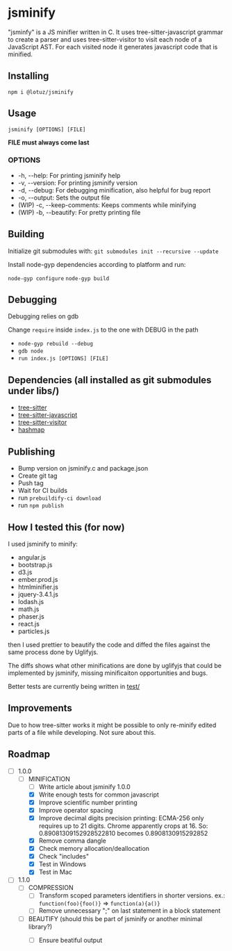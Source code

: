 # jsminify

"jsminfy" is a JS minifier written in C. It uses tree-sitter-javascript grammar
to create a parser and uses tree-sitter-visitor to visit each node of a
JavaScript AST. For each visited node it generates javascript code that is
minified.

## Installing

`npm i @lotuz/jsminify`

## Usage

`jsminify [OPTIONS] [FILE]`

**FILE must always come last**

### OPTIONS

* -h, --help: For printing jsminify help
* -v, --version: For printing jsminify version
* -d, --debug: For debugging minification, also helpful for bug report
* -o, --output: Sets the output file
* (WIP) -c, --keep-comments: Keeps comments while minifying
* (WIP) -b, --beautify: For pretty printing file

## Building

Initialize git submodules with: `git submodules init --recursive --update`

Install node-gyp dependencies according to platform and run:

`node-gyp configure`
`node-gyp build`

## Debugging 

Debugging relies on gdb

Change `require` inside `index.js` to the one with DEBUG in the path

- `node-gyp rebuild --debug`
- `gdb node`
- `run index.js [OPTIONS] [FILE]`

## Dependencies (all installed as git submodules under libs/)

- [tree-sitter](https://github.com/tree-sitter/tree-sitter)
- [tree-sitter-javascript](https://github.com/tree-sitter/tree-sitter-javascript)
- [tree-sitter-visitor](https://github.com/marcel0ll/tree-sitter-visitor)
- [hashmap](https://github.com/tidwall/hashmap.c)

## Publishing

* Bump version on jsminify.c and package.json
* Create git tag
* Push tag
* Wait for CI builds
* run `prebuildify-ci download`
* run `npm publish`

## How I tested this (for now)

I used jsminify to minify:

- angular.js
- bootstrap.js
- d3.js
- ember.prod.js
- htmlminifier.js
- jquery-3.4.1.js
- lodash.js
- math.js
- phaser.js
- react.js
- particles.js

then I used prettier to beautify the code and diffed the files against the same
process done by Uglifyjs.

The diffs shows what other minifications are done by uglifyjs that could be 
implemented by jsminify, missing minificaiton opportunities and bugs.

Better tests are currently being written in [test/](./test/README.md)

## Improvements

Due to how tree-sitter works it might be possible to only re-minify edited
parts of a file while developing. Not sure about this.

## Roadmap

- [ ] 1.0.0
  * [ ] MINIFICATION
    - [ ] Write article about jsminify 1.0.0
    - [x] Write enough tests for common javascript
    - [x] Improve scientific number printing
    - [x] Improve operator spacing
    - [x] Improve decimal digits precision printing: ECMA-256 only requires up
          to 21 digits. Chrome apparently crops at 16. So:
          0.89081309152928522810 becomes 0.8908130915292852
    - [x] Remove comma dangle
    - [x] Check memory allocation/deallocation
    - [x] Check "includes"
    - [x] Test in Windows
    - [x] Test in Mac

- [ ] 1.1.0
  * [ ] COMPRESSION
    - [ ] Transform scoped parameters identifiers in shorter versions. ex.:
          `function(foo){foo()}` => `function(a){a()}`
    - [ ] Remove unnecessary ";" on last statement in a block statement
  * [ ] BEAUTIFY (should this be part of jsminify or another minimal library?)
    - [ ] Ensure beatiful output

